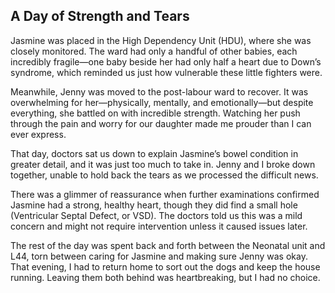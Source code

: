 ## A Day of Strength and Tears

Jasmine was placed in the High Dependency Unit (HDU), where she was closely monitored. The ward had only a handful of other babies, each incredibly fragile—one baby beside her had only half a heart due to Down’s syndrome, which reminded us just how vulnerable these little fighters were.

Meanwhile, Jenny was moved to the post-labour ward to recover. It was overwhelming for her—physically, mentally, and emotionally—but despite everything, she battled on with incredible strength. Watching her push through the pain and worry for our daughter made me prouder than I can ever express.

That day, doctors sat us down to explain Jasmine’s bowel condition in greater detail, and it was just too much to take in. Jenny and I broke down together, unable to hold back the tears as we processed the difficult news.

There was a glimmer of reassurance when further examinations confirmed Jasmine had a strong, healthy heart, though they did find a small hole (Ventricular Septal Defect, or VSD). The doctors told us this was a mild concern and might not require intervention unless it caused issues later.

The rest of the day was spent back and forth between the Neonatal unit and L44, torn between caring for Jasmine and making sure Jenny was okay. That evening, I had to return home to sort out the dogs and keep the house running. Leaving them both behind was heartbreaking, but I had no choice.
